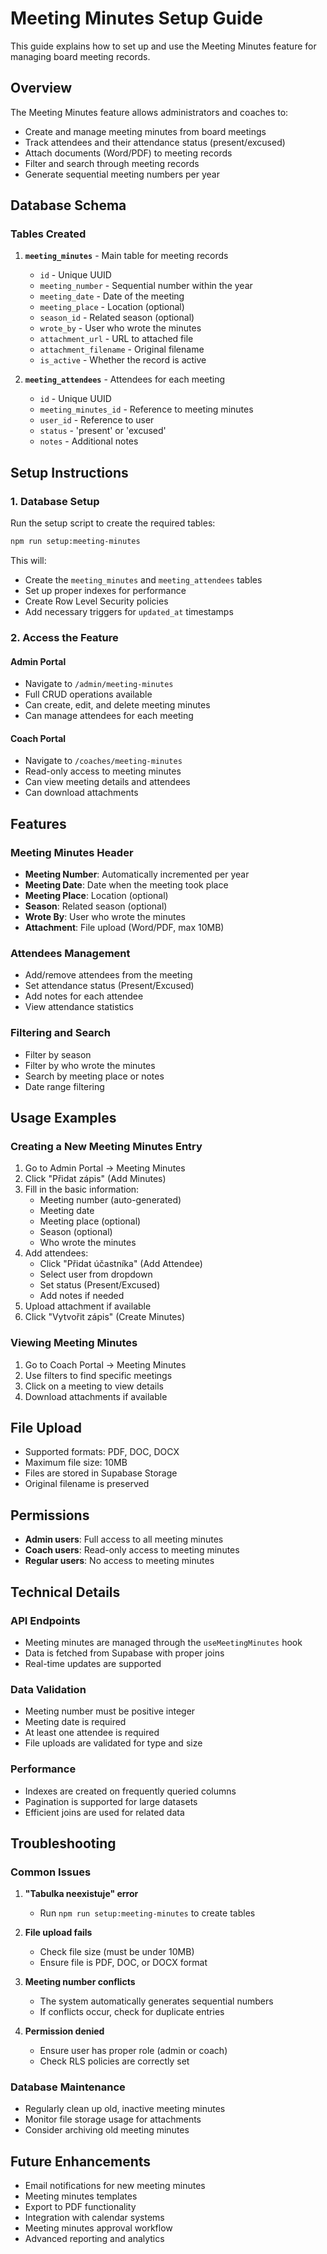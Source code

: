 # Meeting Minutes Setup Guide

This guide explains how to set up and use the Meeting Minutes feature for managing board meeting records.

## Overview

The Meeting Minutes feature allows administrators and coaches to:
- Create and manage meeting minutes from board meetings
- Track attendees and their attendance status (present/excused)
- Attach documents (Word/PDF) to meeting records
- Filter and search through meeting records
- Generate sequential meeting numbers per year

## Database Schema

### Tables Created

1. **`meeting_minutes`** - Main table for meeting records
   - `id` - Unique UUID
   - `meeting_number` - Sequential number within the year
   - `meeting_date` - Date of the meeting
   - `meeting_place` - Location (optional)
   - `season_id` - Related season (optional)
   - `wrote_by` - User who wrote the minutes
   - `attachment_url` - URL to attached file
   - `attachment_filename` - Original filename
   - `is_active` - Whether the record is active

2. **`meeting_attendees`** - Attendees for each meeting
   - `id` - Unique UUID
   - `meeting_minutes_id` - Reference to meeting minutes
   - `user_id` - Reference to user
   - `status` - 'present' or 'excused'
   - `notes` - Additional notes

## Setup Instructions

### 1. Database Setup

Run the setup script to create the required tables:

```bash
npm run setup:meeting-minutes
```

This will:
- Create the `meeting_minutes` and `meeting_attendees` tables
- Set up proper indexes for performance
- Create Row Level Security policies
- Add necessary triggers for `updated_at` timestamps

### 2. Access the Feature

#### Admin Portal
- Navigate to `/admin/meeting-minutes`
- Full CRUD operations available
- Can create, edit, and delete meeting minutes
- Can manage attendees for each meeting

#### Coach Portal
- Navigate to `/coaches/meeting-minutes`
- Read-only access to meeting minutes
- Can view meeting details and attendees
- Can download attachments

## Features

### Meeting Minutes Header
- **Meeting Number**: Automatically incremented per year
- **Meeting Date**: Date when the meeting took place
- **Meeting Place**: Location (optional)
- **Season**: Related season (optional)
- **Wrote By**: User who wrote the minutes
- **Attachment**: File upload (Word/PDF, max 10MB)

### Attendees Management
- Add/remove attendees from the meeting
- Set attendance status (Present/Excused)
- Add notes for each attendee
- View attendance statistics

### Filtering and Search
- Filter by season
- Filter by who wrote the minutes
- Search by meeting place or notes
- Date range filtering

## Usage Examples

### Creating a New Meeting Minutes Entry

1. Go to Admin Portal → Meeting Minutes
2. Click "Přidat zápis" (Add Minutes)
3. Fill in the basic information:
   - Meeting number (auto-generated)
   - Meeting date
   - Meeting place (optional)
   - Season (optional)
   - Who wrote the minutes
4. Add attendees:
   - Click "Přidat účastníka" (Add Attendee)
   - Select user from dropdown
   - Set status (Present/Excused)
   - Add notes if needed
5. Upload attachment if available
6. Click "Vytvořit zápis" (Create Minutes)

### Viewing Meeting Minutes

1. Go to Coach Portal → Meeting Minutes
2. Use filters to find specific meetings
3. Click on a meeting to view details
4. Download attachments if available

## File Upload

- Supported formats: PDF, DOC, DOCX
- Maximum file size: 10MB
- Files are stored in Supabase Storage
- Original filename is preserved

## Permissions

- **Admin users**: Full access to all meeting minutes
- **Coach users**: Read-only access to meeting minutes
- **Regular users**: No access to meeting minutes

## Technical Details

### API Endpoints
- Meeting minutes are managed through the `useMeetingMinutes` hook
- Data is fetched from Supabase with proper joins
- Real-time updates are supported

### Data Validation
- Meeting number must be positive integer
- Meeting date is required
- At least one attendee is required
- File uploads are validated for type and size

### Performance
- Indexes are created on frequently queried columns
- Pagination is supported for large datasets
- Efficient joins are used for related data

## Troubleshooting

### Common Issues

1. **"Tabulka neexistuje" error**
   - Run `npm run setup:meeting-minutes` to create tables

2. **File upload fails**
   - Check file size (must be under 10MB)
   - Ensure file is PDF, DOC, or DOCX format

3. **Meeting number conflicts**
   - The system automatically generates sequential numbers
   - If conflicts occur, check for duplicate entries

4. **Permission denied**
   - Ensure user has proper role (admin or coach)
   - Check RLS policies are correctly set

### Database Maintenance

- Regularly clean up old, inactive meeting minutes
- Monitor file storage usage for attachments
- Consider archiving old meeting minutes

## Future Enhancements

- Email notifications for new meeting minutes
- Meeting minutes templates
- Export to PDF functionality
- Integration with calendar systems
- Meeting minutes approval workflow
- Advanced reporting and analytics

